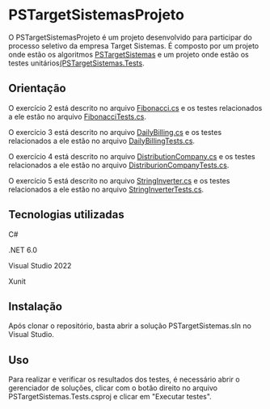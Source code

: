 # PSTargetSistemasProjeto

O PSTargetSistemasProjeto é um projeto desenvolvido para participar do processo seletivo da empresa Target Sistemas. É composto por um projeto onde estão os algoritmos [PSTargetSistemas](https://github.com/Helmont1/PSTargetSistemasProjeto/tree/master/PSTargetSistemas) e um projeto onde estão os testes unitários[(PSTargetSistemas.Tests](https://github.com/Helmont1/PSTargetSistemasProjeto/tree/master/PSTargetSistemas.Tests).

## Orientação
O exercício 2 está descrito no arquivo [Fibonacci.cs](https://github.com/Helmont1/PSTargetSistemasProjeto/blob/master/PSTargetSistemas/Fibonacci.cs) e os testes relacionados a ele estão no arquivo [FibonacciTests.cs](https://github.com/Helmont1/PSTargetSistemasProjeto/blob/master/PSTargetSistemas.Tests/FibonacciTests.cs).

O exercício 3 está descrito no arquivo [DailyBilling.cs](https://github.com/Helmont1/PSTargetSistemasProjeto/blob/master/PSTargetSistemas/DailyBilling.cs) e os testes relacionados a ele estão no arquivo [DailyBillingTests.cs](https://github.com/Helmont1/PSTargetSistemasProjeto/blob/master/PSTargetSistemas.Tests/DailyBillingTests.cs).

O exercício 4 está descrito no arquivo [DistributionCompany.cs](https://github.com/Helmont1/PSTargetSistemasProjeto/blob/master/PSTargetSistemas/DistributionCompany.cs) e os testes relacionados a ele estão no arquivo [DistriburionCompanyTests.cs](https://github.com/Helmont1/PSTargetSistemasProjeto/blob/master/PSTargetSistemas.Tests/DistriburionCompanyTests.cs).

O exercício 5 está descrito no arquivo [StringInverter.cs](https://github.com/Helmont1/PSTargetSistemasProjeto/blob/master/PSTargetSistemas/StringInverter.cs) e os testes relacionados a ele estão no arquivo [StringInverterTests.cs](https://github.com/Helmont1/PSTargetSistemasProjeto/blob/master/PSTargetSistemas.Tests/StringInverterTests.cs).

## Tecnologias utilizadas
C#

.NET 6.0

Visual Studio 2022

Xunit


## Instalação

Após clonar o repositório, basta abrir a solução PSTargetSistemas.sln no Visual Studio.

## Uso

Para realizar e verificar os resultados dos testes, é necessário abrir o gerenciador de soluções, clicar com o botão direito no arquivo PSTargetSistemas.Tests.csproj e clicar em "Executar testes".
